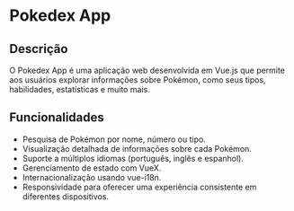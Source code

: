 # Pokedex App

## Descrição

O Pokedex App é uma aplicação web desenvolvida em Vue.js que permite aos usuários explorar informações sobre Pokémon, como seus tipos, habilidades, estatísticas e muito mais.

## Funcionalidades

- Pesquisa de Pokémon por nome, número ou tipo.
- Visualização detalhada de informações sobre cada Pokémon.
- Suporte a múltiplos idiomas (português, inglês e espanhol).
- Gerenciamento de estado com VueX.
- Internacionalização usando vue-i18n.
- Responsividade para oferecer uma experiência consistente em diferentes dispositivos.
